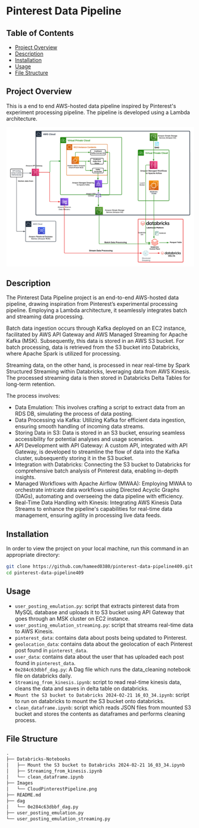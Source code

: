 # Pinterest Data Pipeline


## Table of Contents
- [Project Overview](#project-overview)
- [Description](#description)
- [Installation](#installation)
- [Usage](#usage)
- [File Structure](#file-structure)

## Project Overview
This is a end to end AWS-hosted data pipeline inspired by Pinterest's experiment processing pipeline. The pipeline is developed using a Lambda architecture. 

![Images](Images/CloudPinterestPipeline.png)

## Description
The Pinterest Data Pipeline project is an end-to-end AWS-hosted data pipeline, drawing inspiration from Pinterest’s experimental processing pipeline. Employing a Lambda architecture, it seamlessly integrates batch and streaming data processing.

Batch data ingestion occurs through Kafka deployed on an EC2 instance, facilitated by AWS API Gateway and AWS Managed Streaming for Apache Kafka (MSK). Subsequently, this data is stored in an AWS S3 bucket. For batch processing, data is retrieved from the S3 bucket into Databricks, where Apache Spark is utilized for processing.

Streaming data, on the other hand, is processed in near real-time by Spark Structured Streaming within Databricks, leveraging data from AWS Kinesis. The processed streaming data is then stored in Databricks Delta Tables for long-term retention.


The process involves:
- Data Emulation: This involves crafting a script to extract data from an RDS DB, simulating the process of data posting.
- Data Processing via Kafka: Utilizing Kafka for efficient data ingestion, ensuring smooth handling of incoming data streams.
- Storing Data in S3: Data is stored in an S3 bucket, ensuring seamless accessibility for potential analyses and usage scenarios.
- API Development with API Gateway: A custom API, integrated with API Gateway, is developed to streamline the flow of data into the Kafka cluster, subsequently storing it in the S3 bucket.
- Integration with Databricks: Connecting the S3 bucket to Databricks for comprehensive batch analysis of Pinterest data, enabling in-depth insights.
- Managed Workflows with Apache Airflow (MWAA): Employing MWAA to orchestrate intricate data workflows using Directed Acyclic Graphs (DAGs), automating and overseeing the data pipeline with efficiency.
- Real-Time Data Handling with Kinesis: Integrating AWS Kinesis Data Streams to enhance the pipeline's capabilities for real-time data management, ensuring agility in processing live data feeds.

## Installation
In order to view  the project on your local machine, run this command in an appropriate directory:

   ``` bash
   git clone https://github.com/hameed0380/pinterest-data-pipeline409.git
   cd pinterest-data-pipeline409
   ```


## Usage
- `user_posting_emulation.py`: script that extracts pinterest data from MySQL database and uploads it to S3 bucket using API Gateway that goes through an MSK cluster on EC2 instance.
- `user_posting_emulation_streaming.py`: script that streams real-time data to AWS Kinesis.
- `pinterest_data`: contains data about posts being updated to Pinterest.
- `geolocation_data`: contains data about the geolocation of each Pinterest post found in `pinterest_data`.
- `user_data`: contains data about the user that has uploaded each post found in `pinterest_data`.
- `0e284c63dbbf_dag.py`: A Dag file which runs the data_cleaning notebook file on databricks daily.
- `Streaming_from_kinesis.ipynb`: script to read real-time kinesis data, cleans the data and saves in delta table on databricks.
- `Mount the S3 bucket to Databricks 2024-02-21 16_03_34.ipynb`: script to run on databricks to mount the S3 bucket onto databricks.
- `clean_dataframe.ipynb`: script which reads JSON files from mounted S3 bucket and stores the contents as dataframes and performs cleaning process.

## File Structure
    .
    ├── Databricks-Notebooks
    │   ├── Mount the S3 bucket to Databricks 2024-02-21 16_03_34.ipynb
    │   ├── Streaming_from_kinesis.ipynb
    │   └── clean_dataframe.ipynb
    ├── Images
    │   └── CloudPinterestPipeline.png
    ├── README.md
    ├── dag
    │   └── 0e284c63dbbf_dag.py
    ├── user_posting_emulation.py
    └── user_posting_emulation_streaming.py
